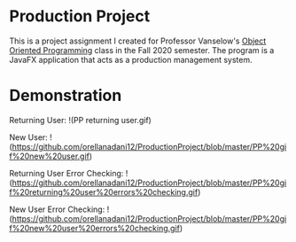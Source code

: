 # Production Project

This is a project assignment I created for Professor Vanselow's 
[Object Oriented Programming](https://sites.google.com/site/profvanselow/course/cop-3003) 
class in the Fall 2020 semester. The program is a JavaFX application that acts as a 
production management system.

# Demonstration
Returning User:
!(PP returning user.gif)

New User:
!(https://github.com/orellanadani12/ProductionProject/blob/master/PP%20gif%20new%20user.gif)

Returning User Error Checking:
!(https://github.com/orellanadani12/ProductionProject/blob/master/PP%20gif%20returning%20user%20errors%20checking.gif)

New User Error Checking:
!(https://github.com/orellanadani12/ProductionProject/blob/master/PP%20gif%20new%20user%20errors%20checking.gif)
